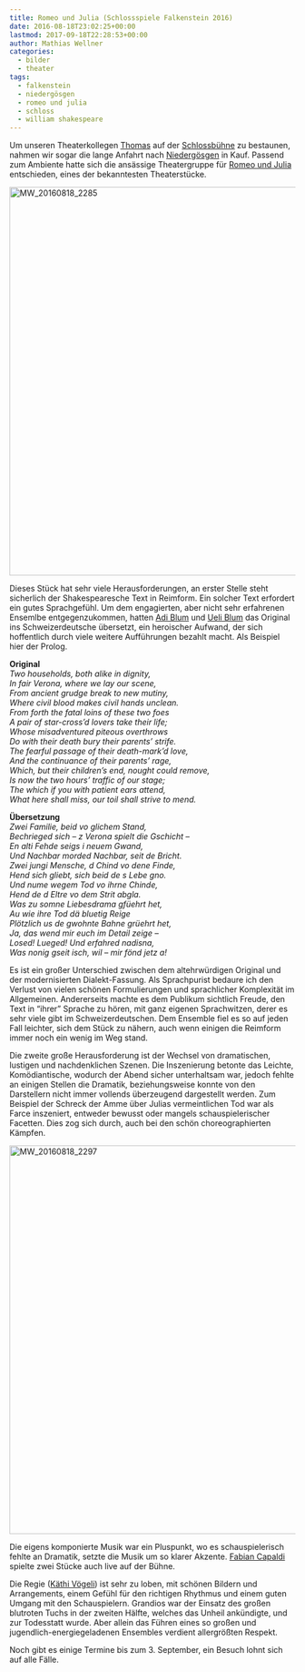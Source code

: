 ```yaml
---
title: Romeo und Julia (Schlossspiele Falkenstein 2016)
date: 2016-08-18T23:02:25+00:00
lastmod: 2017-09-18T22:28:53+00:00
author: Mathias Wellner
categories:
  - bilder
  - theater
tags:
  - falkenstein
  - niedergösgen
  - romeo und julia
  - schloss
  - william shakespeare
---
```

Um unseren Theaterkollegen <a href="http://dramateure.ch/wordpress/produktionen/das-einzig-wahre/ensemble/#brodie" title="Thomas Wawro als Brodie" target="_blank">Thomas</a> 
auf der <a href="http://www.schlossspiele-falkenstein.ch/" title="Schlossspiele Falkenstein" target="_blank">Schlossbühne</a> zu bestaunen, 
nahmen wir sogar die lange Anfahrt nach <a href="http://www.niedergoesgen.ch/" title="Gemeinde Niedergösgen" target="_blank">Niedergösgen</a> 
in Kauf. Passend zum Ambiente hatte sich die ansässige Theatergruppe für 
<a href="https://de.wikipedia.org/wiki/Romeo_und_Julia" title="Romeo und Julia" target="_blank">Romeo und Julia</a> 
entschieden, eines der bekanntesten Theaterstücke. 

<a data-flickr-embed="true"  href="https://www.flickr.com/photos/mwellner/33153167215/in/dateposted-public/" title="MW_20160818_2285">
  <img src="https://c1.staticflickr.com/1/589/33153167215_483ff42ba9_b.jpg" width="1024" height="683" alt="MW_20160818_2285">
</a>

Dieses Stück hat sehr viele Herausforderungen, an erster Stelle steht sicherlich der Shakespearesche Text in Reimform. 
Ein solcher Text erfordert ein gutes Sprachgefühl. Um dem engagierten, aber nicht sehr erfahrenen Ensemlbe entgegenzukommen, 
hatten <a href="http://adiblum.ch/" title="Adi Blum" target="_blank">Adi Blum</a> und <a href="http://www.ueliblum.ch" title="Ueli Blum" target="_blank">Ueli Blum</a> 
das Original ins Schweizerdeutsche übersetzt, ein heroischer Aufwand, der sich hoffentlich durch viele weitere Aufführungen bezahlt macht. 
Als Beispiel hier der Prolog. 

<strong>Original</strong><br /> 
<em>Two households, both alike in dignity,<br /> 
In fair Verona, where we lay our scene,<br /> 
From ancient grudge break to new mutiny,<br /> 
Where civil blood makes civil hands unclean.<br /> 
From forth the fatal loins of these two foes<br /> 
A pair of star-cross&#8217;d lovers take their life;<br /> 
Whose misadventured piteous overthrows<br /> 
Do with their death bury their parents&#8217; strife.<br /> 
The fearful passage of their death-mark&#8217;d love,<br /> 
And the continuance of their parents&#8217; rage,<br /> 
Which, but their children&#8217;s end, nought could remove,<br /> 
Is now the two hours&#8217; traffic of our stage;<br /> 
The which if you with patient ears attend,<br /> 
What here shall miss, our toil shall strive to mend.</em><br /> 

<strong>Übersetzung</strong><br /> 
<em>Zwei Familie, beid vo glichem Stand,<br /> 
Bechrieged sich &ndash; z Verona spielt die Gschicht &ndash;<br /> 
En alti Fehde seigs i neuem Gwand,<br /> 
Und Nachbar morded Nachbar, seit de Bricht.<br /> 
Zwei jungi Mensche, d Chind vo dene Finde,<br /> 
Hend sich gliebt, sich beid de s Lebe gno.<br /> 
Und nume wegem Tod vo ihrne Chinde,<br /> 
Hend de d Eltre vo dem Strit abgla.<br /> 
Was zu somne Liebesdrama gfüehrt het,<br /> 
Au wie ihre Tod dä bluetig Reige<br /> 
Plötzlich us de gwohnte Bahne grüehrt het,<br /> 
Ja, das wend mir euch im Detail zeige &ndash;<br /> 
Losed! Lueged! Und erfahred nadisna,<br /> 
Was nonig gseit isch, wil &ndash; mir fönd jetz a!</em>

Es ist ein großer Unterschied zwischen dem altehrwürdigen Original und der modernisierten Dialekt-Fassung. Als Sprachpurist bedaure ich den Verlust von vielen schönen Formulierungen und sprachlicher Komplexität im Allgemeinen. Andererseits machte es dem Publikum sichtlich Freude, den Text in &#8220;ihrer&#8221; Sprache zu hören, mit ganz eigenen Sprachwitzen, derer es sehr viele gibt im Schweizerdeutschen. Dem Ensemble fiel es so auf jeden Fall leichter, sich dem Stück zu nähern, auch wenn einigen die Reimform immer noch ein wenig im Weg stand. 

Die zweite große Herausforderung ist der Wechsel von dramatischen, lustigen und nachdenklichen Szenen. Die Inszenierung betonte das Leichte, Komödiantische, wodurch der Abend sicher unterhaltsam war, jedoch fehlte an einigen Stellen die Dramatik, beziehungsweise konnte von den Darstellern nicht immer vollends überzeugend dargestellt werden. Zum Beispiel der Schreck der Amme über Julias vermeintlichen Tod war als Farce inszeniert, entweder bewusst oder mangels schauspielerischer Facetten. Dies zog sich durch, auch bei den schön choreographierten Kämpfen. 

<a data-flickr-embed="true"  href="https://www.flickr.com/photos/mwellner/32770322810/in/dateposted-public/" title="MW_20160818_2297">
  <img src="https://c1.staticflickr.com/4/3861/32770322810_e76a44a1e8_b.jpg" width="1024" height="683" alt="MW_20160818_2297">
</a>
<script async src="//embedr.flickr.com/assets/client-code.js" charset="utf-8"></script>

Die eigens komponierte Musik war ein Pluspunkt, wo es schauspielerisch fehlte an Dramatik, setzte die Musik um so klarer Akzente. <a href="http://www.fabiancapaldi.ch/" title="Fabian Capaldi" target="_blank">Fabian Capaldi</a> spielte zwei Stücke auch live auf der Bühne. 

Die Regie (<a href="http://www.theaterpaedagogik.ch/tp/person.php?ids=534" title="Käthi Vögeli" target="_blank">Käthi Vögeli</a>) ist sehr zu loben, mit schönen Bildern und Arrangements, einem Gefühl für den richtigen Rhythmus und einem guten Umgang mit den Schauspielern. Grandios war der Einsatz des großen blutroten Tuchs in der zweiten Hälfte, welches das Unheil ankündigte, und zur Todesstatt wurde. Aber allein das Führen eines so großen und jugendlich-energiegeladenen Ensembles verdient allergrößten Respekt. 

Noch gibt es einige Termine bis zum 3. September, ein Besuch lohnt sich auf alle Fälle.